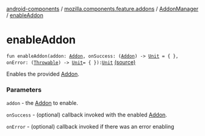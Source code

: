 [android-components](../../index.md) / [mozilla.components.feature.addons](../index.md) / [AddonManager](index.md) / [enableAddon](./enable-addon.md)

# enableAddon

`fun enableAddon(addon: `[`Addon`](../-addon/index.md)`, onSuccess: (`[`Addon`](../-addon/index.md)`) -> `[`Unit`](https://kotlinlang.org/api/latest/jvm/stdlib/kotlin/-unit/index.html)` = { }, onError: (`[`Throwable`](https://kotlinlang.org/api/latest/jvm/stdlib/kotlin/-throwable/index.html)`) -> `[`Unit`](https://kotlinlang.org/api/latest/jvm/stdlib/kotlin/-unit/index.html)` = { }): `[`Unit`](https://kotlinlang.org/api/latest/jvm/stdlib/kotlin/-unit/index.html) [(source)](https://github.com/mozilla-mobile/android-components/blob/master/components/feature/addons/src/main/java/mozilla/components/feature/addons/AddonManager.kt#L119)

Enables the provided [Addon](../-addon/index.md).

### Parameters

`addon` - the [Addon](../-addon/index.md) to enable.

`onSuccess` - (optional) callback invoked with the enabled [Addon](../-addon/index.md).

`onError` - (optional) callback invoked if there was an error enabling